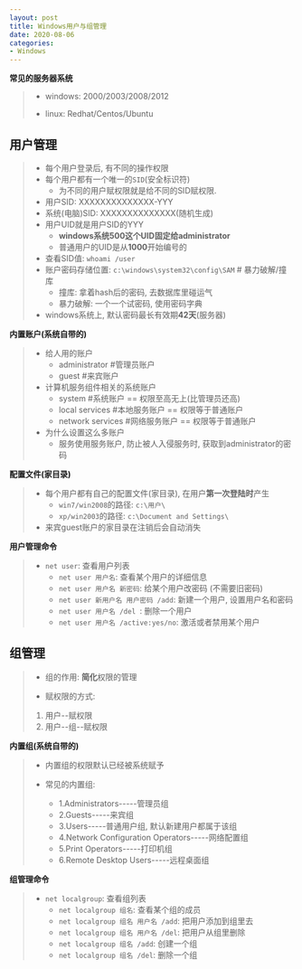```yaml
---
layout: post
title: Windows用户与组管理
date: 2020-08-06
categories:
- Windows
---
```

**常见的服务器系统**

> * windows: 2000/2003/2008/2012
>
> * linux: Redhat/Centos/Ubuntu

## 用户管理

> * 每个用户登录后, 有不同的操作权限
> * 每个用户都有一个唯一的`SID`(安全标识符)
>   * 为不同的用户赋权限就是给不同的SID赋权限.
> * 用户SID: XXXXXXXXXXXXXX-YYY
> * 系统(电脑)SID: XXXXXXXXXXXXXX(随机生成)
> * 用户UID就是用户SID的YYY
>   * **windows系统500这个UID固定给administrator**
>   * 普通用户的UID是从**1000**开始编号的
> * 查看SID值: `whoami /user`
> * 账户密码存储位置: `c:\windows\system32\config\SAM`  # 暴力破解/撞库
>   * 撞库: 拿着hash后的密码, 去数据库里碰运气
>   * 暴力破解: 一个一个试密码, 使用密码字典
> * windows系统上, 默认密码最长有效期**42天**(服务器)

**内置账户(系统自带的)**

> * 给人用的账户
>   * administrator  #管理员账户
>   * guest                 #来宾账户
> * 计算机服务组件相关的系统账户
>   * system              #系统账户 == 权限至高无上(比管理员还高)
>   * local services   #本地服务账户 == 权限等于普通账户
>   * network services  #网络服务账户 == 权限等于普通账户
> * 为什么设置这么多账户
>   * 服务使用服务账户, 防止被人入侵服务时, 获取到administrator的密码 

**配置文件(家目录)**

> * 每个用户都有自己的配置文件(家目录), 在用户**第一次登陆时**产生
>   * `win7/win2008`的路径: `c:\用户\`
>   * `xp/win2003`的路径: `c:\Document and Settings\`
> * 来宾guest账户的家目录在注销后会自动消失

**用户管理命令**

> * `net user`: 查看用户列表
>   * `net user 用户名`: 查看某个用户的详细信息
>   * `net user 用户名 新密码`: 给某个用户改密码 (不需要旧密码)
>   * `net user 新用户名 用户密码 /add`: 新建一个用户, 设置用户名和密码
>   * `net user 用户名 /del `: 删除一个用户
>   * `net user 用户名 /active:yes/no`: 激活或者禁用某个用户

## 组管理

> * 组的作用: **简化**权限的管理
>
> * 赋权限的方式:
>
> 1. 用户--赋权限
> 2. 用户--组--赋权限

**内置组(系统自带的)**

> * 内置组的权限默认已经被系统赋予
>
> * 常见的内置组:
>   * 1.Administrators-----管理员组
>   * 2.Guests-----来宾组
>   * 3.Users-----普通用户组, 默认新建用户都属于该组
>   * 4.Network Configuration Operators-----网络配置组
>   * 5.Print Operators-----打印机组
>   * 6.Remote Desktop Users-----远程桌面组

**组管理命令**

> * `net localgroup`: 查看组列表
>   * `net localgroup 组名`: 查看某个组的成员
>   * `net localgroup 组名 用户名 /add`: 把用户添加到组里去
>   * `net localgroup 组名 用户名 /del`: 把用户从组里删除
>   * `net localgroup 组名 /add`: 创建一个组
>   * `net localgroup 组名 /del`: 删除一个组
